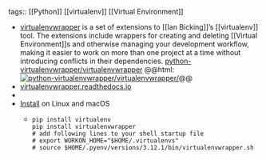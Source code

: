 tags:: [[Python]] [[virtualenv]] [[Virtual Environment]]

- [virtualenvwrapper](https://pypi.org/project/virtualenvwrapper/) is a set of extensions to [[Ian Bicking]]’s [[virtualenv]] tool. The extensions include wrappers for creating and deleting [[Virtual Environment]]s and otherwise managing your development workflow, making it easier to work on more than one project at a time without introducing conflicts in their dependencies.
  [python-virtualenvwrapper/virtualenvwrapper](https://github.com/python-virtualenvwrapper/virtualenvwrapper)
  @@html: <a href="https://github.com/python-virtualenvwrapper/virtualenvwrapper/"><img src="https://github-readme-stats-astronomer.vercel.app/api/pin/?username=python-virtualenvwrapper&repo=virtualenvwrapper&theme=tokyonight" alt="python-virtualenvwrapper/virtualenvwrapper/"/></a>@@
- [virtualenvwrapper.readthedocs.io](https://virtualenvwrapper.readthedocs.io/)
-
- [Install](https://virtualenvwrapper.readthedocs.io/#introduction) on Linux and macOS
  - ```shell
    pip install virtualenv
    pip install virtualenvwrapper
    # add following lines to your shell startup file
    # export WORKON_HOME="$HOME/.virtualenvs"
    # source $HOME/.pyenv/versions/3.12.1/bin/virtualenvwrapper.sh
    ```

